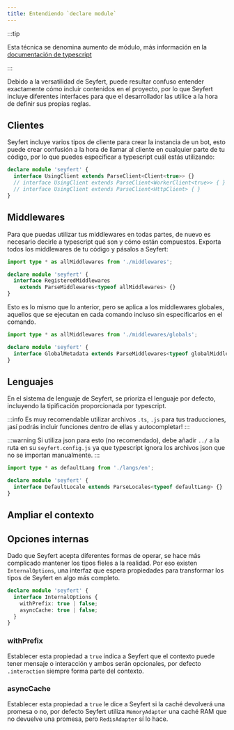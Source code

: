 ```yaml
---
title: Entendiendo `declare module`
---
```


:::tip

Esta técnica se denomina aumento de módulo, más información en la [documentación de typescript](https://www.typescriptlang.org/docs/handbook/declaration-merging.html#module-augmentation)

:::

Debido a la versatilidad de Seyfert, puede resultar confuso entender exactamente cómo incluir contenidos en el proyecto, por lo que Seyfert incluye diferentes interfaces para que el desarrollador las utilice a la hora de definir sus propias reglas.

## Clientes

Seyfert incluye varios tipos de cliente para crear la instancia de un bot, esto puede crear confusión a la hora de llamar al cliente en cualquier parte de tu código, por lo que puedes especificar a typescript cuál estás utilizando:

```ts copy
declare module 'seyfert' {
  interface UsingClient extends ParseClient<Client<true>> {}
  // interface UsingClient extends ParseClient<WorkerClient<true>> { }
  // interface UsingClient extends ParseClient<HttpClient> { }
}
```

## Middlewares

Para que puedas utilizar tus middlewares en todas partes, de nuevo es necesario decirle a typescript qué son y cómo están compuestos.
Exporta todos los middlewares de tu código y pásalos a Seyfert:

```ts copy
import type * as allMiddlewares from './middlewares';

declare module 'seyfert' {
  interface RegisteredMiddlewares
    extends ParseMiddlewares<typeof allMiddlewares> {}
}
```

Esto es lo mismo que lo anterior, pero se aplica a los middlewares globales, aquellos que se ejecutan en cada comando incluso sin especificarlos en el comando.

```ts copy
import type * as allMiddlewares from './middlewares/globals';

declare module 'seyfert' {
  interface GlobalMetadata extends ParseMiddlewares<typeof globalMiddlewares> {}
}
```

## Lenguajes

En el sistema de lenguaje de Seyfert, se prioriza el lenguaje por defecto, incluyendo la tipificación proporcionada por typescript.

:::info
Es muy recomendable utilizar archivos `.ts`, `.js` para tus traducciones, ¡así podrás incluir funciones dentro de ellas y autocompletar!
:::

:::warning
Si utiliza json para esto (no recomendado), debe añadir `../` a la ruta en su `seyfert.config.js` ya que typescript ignora los archivos json que no se importan manualmente.
:::

```ts copy
import type * as defaultLang from './langs/en';

declare module 'seyfert' {
  interface DefaultLocale extends ParseLocales<typeof defaultLang> {}
}
```

## Ampliar el contexto

## Opciones internas

Dado que Seyfert acepta diferentes formas de operar, se hace más complicado mantener los tipos fieles a la realidad. Por eso existen `InternalOptions`, una interfaz que espera propiedades para transformar los tipos de Seyfert en algo más completo.

```ts copy
declare module 'seyfert' {
  interface InternalOptions {
    withPrefix: true | false;
    asyncCache: true | false;
  }
}
```

### withPrefix

Establecer esta propiedad a `true` indica a Seyfert que el contexto puede tener mensaje o interacción y ambos serán opcionales, por defecto `.interaction` siempre forma parte del contexto.

### asyncCache

Establecer esta propiedad a `true` le dice a Seyfert si la caché devolverá una promesa o no, por defecto Seyfert utiliza `MemoryAdapter` una caché RAM que no devuelve una promesa, pero `RedisAdapter` sí lo hace.
